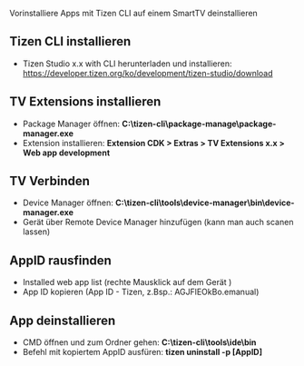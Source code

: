 Vorinstalliere Apps mit Tizen CLI auf einem SmartTV deinstallieren

## Tizen CLI installieren
 - Tizen Studio x.x with CLI herunterladen und installieren: https://developer.tizen.org/ko/development/tizen-studio/download

## TV Extensions installieren
 - Package Manager öffnen: **C:\tizen-cli\package-manage\package-manager.exe**
 - Extension installieren: **Extension CDK > Extras > TV Extensions x.x > Web app development**

## TV Verbinden
 - Device Manager öffnen: **C:\tizen-cli\tools\device-manager\bin\device-manager.exe**
 - Gerät über Remote Device Manager hinzufügen (kann man auch scanen lassen)

## AppID rausfinden
 - Installed web app list (rechte Mausklick auf dem Gerät )
 - App ID kopieren (App ID - Tizen, z.Bsp.: AGJFlEOkBo.emanual)

## App deinstallieren
 - CMD öffnen und zum Ordner gehen: **C:\tizen-cli\tools\ide\bin**
 - Befehl mit kopiertem AppID ausfüren: **tizen uninstall -p [AppID]**

